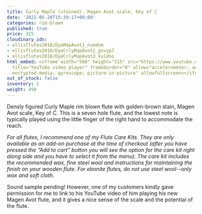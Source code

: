 ```yaml
---
title: Curly Maple (stained), Magen Avot scale, Key of C
date: '2021-05-28T15:39:17+00:00'
categories: rim-blown
published: true
price: 325
cloudinary_ids:
- ellisflutes2018/DyeMapAvot1_nsmdnm
- ellisflutes2018/DyeCrlyMapAvot2_gnvyp7
- ellisflutes2018/DyeCrlyMapAvot3_kuldno
html_embed: <iframe width="560" height="315" src="https://www.youtube.com/embed/hCh03T0Kddk"
  title="YouTube video player" frameborder="0" allow="accelerometer; autoplay; clipboard-write;
  encrypted-media; gyroscope; picture-in-picture" allowfullscreen></iframe>
out_of_stock: false
inventory: 1
weight: 450
---
```


Densly figured Curly Maple rim blown flute with golden-brown stain, Magen Avot scale, Key of C.  This is a seven hole flute, and the lowest note is typically played using the little finger of the right hand to accommodate the reach.

*For all flutes, I recommend one of my Flute Care Kits.  They are only available as an add-on purchase at the time of checkout (after you have pressed the “Add to cart” button you will see the option for the care kit right along side and you have to select it from the menu). The care kit includes the recommended wax, fine steel wool and instructions for maintaining the finish on your wooden flute.  For ebonite flutes, do not use steel wool--only wax and soft cloth.*

Sound sample pending!  However, one of my customers kindly gave permission for me to link to his YouTube video of him playing his new Magen Avot flute, and it gives a nice sense of the scale and the potential of the flute.